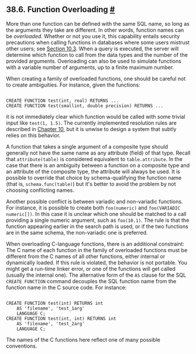 ## 38.6. Function Overloading [#](#XFUNC-OVERLOAD)

More than one function can be defined with the same SQL name, so long as the arguments they take are different. In other words, function names can be *overloaded*. Whether or not you use it, this capability entails security precautions when calling functions in databases where some users mistrust other users; see [Section 10.3](typeconv-func "10.3. Functions"). When a query is executed, the server will determine which function to call from the data types and the number of the provided arguments. Overloading can also be used to simulate functions with a variable number of arguments, up to a finite maximum number.

When creating a family of overloaded functions, one should be careful not to create ambiguities. For instance, given the functions:

```

CREATE FUNCTION test(int, real) RETURNS ...
CREATE FUNCTION test(smallint, double precision) RETURNS ...
```

it is not immediately clear which function would be called with some trivial input like `test(1, 1.5)`. The currently implemented resolution rules are described in [Chapter 10](typeconv "Chapter 10. Type Conversion"), but it is unwise to design a system that subtly relies on this behavior.

A function that takes a single argument of a composite type should generally not have the same name as any attribute (field) of that type. Recall that `attribute(table)` is considered equivalent to `table.attribute`. In the case that there is an ambiguity between a function on a composite type and an attribute of the composite type, the attribute will always be used. It is possible to override that choice by schema-qualifying the function name (that is, `schema.func(table)`) but it's better to avoid the problem by not choosing conflicting names.

Another possible conflict is between variadic and non-variadic functions. For instance, it is possible to create both `foo(numeric)` and `foo(VARIADIC numeric[])`. In this case it is unclear which one should be matched to a call providing a single numeric argument, such as `foo(10.1)`. The rule is that the function appearing earlier in the search path is used, or if the two functions are in the same schema, the non-variadic one is preferred.

When overloading C-language functions, there is an additional constraint: The C name of each function in the family of overloaded functions must be different from the C names of all other functions, either internal or dynamically loaded. If this rule is violated, the behavior is not portable. You might get a run-time linker error, or one of the functions will get called (usually the internal one). The alternative form of the `AS` clause for the SQL `CREATE FUNCTION` command decouples the SQL function name from the function name in the C source code. For instance:

```

CREATE FUNCTION test(int) RETURNS int
    AS 'filename', 'test_1arg'
    LANGUAGE C;
CREATE FUNCTION test(int, int) RETURNS int
    AS 'filename', 'test_2arg'
    LANGUAGE C;
```

The names of the C functions here reflect one of many possible conventions.
